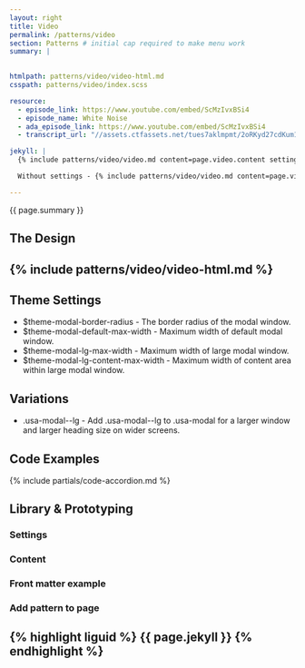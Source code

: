 ```yaml
---
layout: right
title: Video
permalink: /patterns/video
section: Patterns # initial cap required to make menu work
summary: |
  

htmlpath: patterns/video/video-html.md
csspath: patterns/video/index.scss

resource:
  - episode_link: https://www.youtube.com/embed/ScMzIvxBSi4
  - episode_name: White Noise
  - ada_episode_link: https://www.youtube.com/embed/ScMzIvxBSi4
  - transcript_url: "//assets.ctfassets.net/tues7aklmpmt/2oRKyd27cdKum1UqKD7WWO/1919186a7766e7e69aeeeafb23381c40/a-pdf-placeholder.pdf"

jekyll: |
  {% include patterns/video/video.md content=page.video.content settings=page.video.settings %}

  Without settings - {% include patterns/video/video.md content=page.video.content %}

---
```

{{ page.summary }}

## The Design
{% include patterns/video/video-html.md %}
---

## Theme Settings
- $theme-modal-border-radius - The border radius of the modal window.
- $theme-modal-default-max-width - Maximum width of default modal window.
- $theme-modal-lg-max-width - Maximum width of large modal window.
- $theme-modal-lg-content-max-width - Maximum width of content area within large modal window.

## Variations
- .usa-modal--lg - Add .usa-modal--lg to .usa-modal for a larger window and larger heading size on wider screens.

## Code Examples
{% include partials/code-accordion.md %}

## Library & Prototyping


### Settings


### Content


### Front matter example


### Add pattern to page
{% highlight liguid %}
  {{ page.jekyll }}
{% endhighlight %}
---
